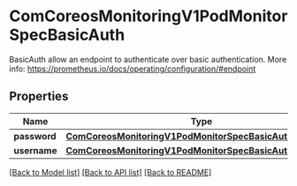 # ComCoreosMonitoringV1PodMonitorSpecBasicAuth

BasicAuth allow an endpoint to authenticate over basic authentication. More info: https://prometheus.io/docs/operating/configuration/#endpoint
## Properties
Name | Type | Description | Notes
------------ | ------------- | ------------- | -------------
**password** | [**ComCoreosMonitoringV1PodMonitorSpecBasicAuthPassword**](ComCoreosMonitoringV1PodMonitorSpecBasicAuthPassword.md) |  | [optional] 
**username** | [**ComCoreosMonitoringV1PodMonitorSpecBasicAuthUsername**](ComCoreosMonitoringV1PodMonitorSpecBasicAuthUsername.md) |  | [optional] 

[[Back to Model list]](../README.md#documentation-for-models) [[Back to API list]](../README.md#documentation-for-api-endpoints) [[Back to README]](../README.md)


